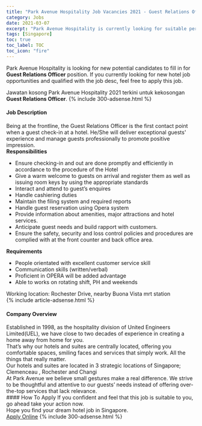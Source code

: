 ```yaml
---
title: "Park Avenue Hospitality Job Vacancies 2021 - Guest Relations Officer" 
category: Jobs 
date: 2021-03-07 
excerpt: "Park Avenue Hospitality is currently looking for suitable person to fill in the Guest Relations Officer which positioned at Singapore" 
tags: [Singapore] 
toc: true 
toc_label: TOC 
toc_icon: "fire" 
--- 
```


<p>Park Avenue Hospitality is looking for new potential candidates to fill in for <b>Guest Relations Officer</b> position. If you currently looking for new hotel job opportunities and qualified with the job desc, feel free to apply this job.
</p>Jawatan kosong Park Avenue Hospitality 2021 terkini untuk kekosongan <b>Guest Relations Officer</b>. 
{% include 300-adsense.html %} 
<div><div><h4>Job Description</h4></div><div><div><span><div><div>Being at the frontline, the Guest Relations Officer is the first contact point when a guest check-in at a hotel. He/She will deliver exceptional guests' experience and manage guests professionally to promote positive impression.</div><div><strong>Responsibilities</strong></div><ul><li>Ensure checking-in and out&#160;are done promptly and efficiently in accordance to the procedure of the Hotel</li><li>Give a warm welcome to guests on arrival and register them as well as issuing room keys by using the appropriate standards</li><li>Interact and attend to guest&#8217;s enquires</li><li>Handle cashiering duties</li><li>Maintain the filing system and required reports</li><li>Handle guest reservation using Opera system</li><li>Provide information about amenities, major attractions and hotel services.&#160;</li><li>Anticipate guest needs and build rapport with customers.</li><li>Ensure the safety, security and loss control policies and procedures are complied with at the front counter and back office area.</li></ul><div><strong>Requirements</strong></div><ul><li>People orientated with excellent customer service skill</li><li>Communication skills (written/verbal)</li><li>Proficient in OPERA will be added advantage</li><li>Able to&#160;works on&#160;rotating shift, PH and weekends</li></ul><div>Working location: Rochester Drive, nearby Buona Vista mrt station</div></div></span></div></div></div> 
{% include article-adsense.html %} 
<div><div><h4>Company Overview</h4></div><div><div><span><div><div>
<div>
<div>Established in 1998, as the hospitality division of&#160;United Engineers Limited(UEL), we have close to two decades of experience in creating a home away from home for you.</div>
<div>That&#8217;s why our hotels and suites are centrally located, offering you comfortable spaces, smiling faces and services that simply work. All the things that really matter.</div>
<div>Our hotels and suites are located in 3 strategic locations of Singapore; Clemenceau , Rochester and Changi&#160;</div>
</div>
<div>At Park Avenue we believe small gestures make a real difference. We strive to be thoughtful and attentive to our guests&#8217; needs instead of offering over-the-top services that lack relevance.&#160;&#160;</div>
</div></div></span></div></div></div> 
#### How To Apply 
If you confident and feel that this job is suitable to you, go ahead take your action now. <br/> 
Hope you find your dream hotel job in Singapore. <br/> 
<a href="https://www.jobstreet.com.my/en/job/guest-relations-officer-8390037/origin/sg?jobId=jobstreet-sg-job-8390037" class="btn btn--info" target="_blank" rel="nofollow noopenner">Apply Online</a> 
{% include 300-adsense.html %} 